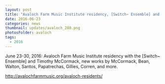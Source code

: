 ```yaml
---
layout: post
title: "Avaloch Farm Music Institute residency, [Switch~ Ensemble] and Timothy McCormack"
date: 2016-06-23
categories: news
thumbnail: updates/avaloch_280.png
photosFolder: avaloch
tags:
  - 2016
---
```

June 23-30, 2016: Avaloch Farm Music Institute residency with the [Switch~ Ensemble] and Timothy McCormack, new works by McCormack, Bean, Walton, Santos, Papatrechas, Gillies, Corren, and more.

http://avalochfarmmusic.org/avaloch-residents/
